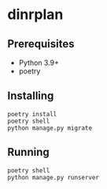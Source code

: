 # dinrplan

## Prerequisites

- Python 3.9+
- poetry

## Installing

```
poetry install
poetry shell
python manage.py migrate
```

## Running

```
poetry shell
python manage.py runserver
```
